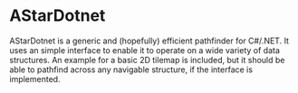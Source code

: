 # AStarDotnet
AStarDotnet is a generic and (hopefully) efficient pathfinder for C#/.NET. It uses an simple interface to enable it to operate on a wide variety of data structures. An example for a basic 2D tilemap is included, but it should be able to pathfind across any navigable structure, if the interface is implemented.
